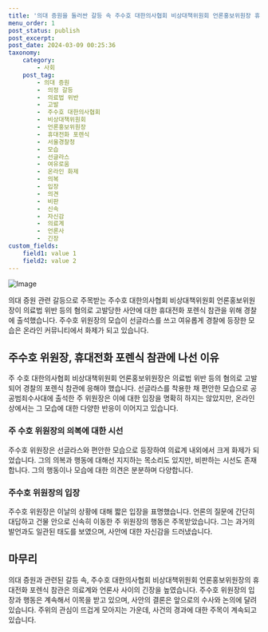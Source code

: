 ```yaml
---
title: '의대 증원을 둘러싼 갈등 속 주수호 대한의사협회 비상대책위원회 언론홍보위원장 휴대전화 포렌식 참관'
menu_order: 1
post_status: publish
post_excerpt: 
post_date: 2024-03-09 00:25:36
taxonomy:
    category:
        - 사회
    post_tag:
        - 의대 증원
        -  의정 갈등
        -  의료법 위반
        -  고발
        -  주수호 대한의사협회
        -  비상대책위원회
        -  언론홍보위원장
        -  휴대전화 포렌식
        -  서울경찰청
        -  모습
        -  선글라스
        -  여유로움
        -  온라인 화제
        -  의복
        -  입장
        -  의견
        -  비판
        -  신속
        -  자신감
        -  의료계
        -  언론사
        -  긴장
custom_fields:
    field1: value 1
    field2: value 2
---
```


![Image](https://imgnews.pstatic.net/image/009/2024/03/08/0005269333_001_20240308134005197.jpg?type=w647)

의대 증원 관련 갈등으로 주목받는 주수호 대한의사협회 비상대책위원회 언론홍보위원장이 의료법 위반 등의 혐의로 고발당한 사안에 대한 휴대전화 포렌식 참관을 위해 경찰에 출석했습니다. 주수호 위원장의 모습이 선글라스를 쓰고 여유롭게 경찰에 등장한 모습은 온라인 커뮤니티에서 화제가 되고 있습니다.
## 주수호 위원장, 휴대전화 포렌식 참관에 나선 이유
주 수호 대한의사협회 비상대책위원회 언론홍보위원장은 의료법 위반 등의 혐의로 고발되어 경찰의 포렌식 참관에 응해야 했습니다. 선글라스를 착용한 채 편안한 모습으로 공공범죄수사대에 출석한 주 위원장은 이에 대한 입장을 명확히 하지는 않았지만, 온라인상에서는 그 모습에 대한 다양한 반응이 이어지고 있습니다.
### 주 수호 위원장의 의복에 대한 시선
주수호 위원장은 선글라스와 편안한 모습으로 등장하여 의료계 내외에서 크게 화제가 되었습니다. 그의 의복과 행동에 대해선 지지하는 목소리도 있지만, 비판하는 시선도 존재합니다. 그의 행동이나 모습에 대한 의견은 분분하며 다양합니다.
### 주수호 위원장의 입장
주수호 위원장은 이날의 상황에 대해 짧은 입장을 표명했습니다. 언론의 질문에 간단히 대답하고 건물 안으로 신속히 이동한 주 위원장의 행동은 주목받았습니다. 그는 과거의 발언과도 일관된 태도를 보였으며, 사안에 대한 자신감을 드러냈습니다.
## 마무리
의대 증원과 관련된 갈등 속, 주수호 대한의사협회 비상대책위원회 언론홍보위원장의 휴대전화 포렌식 참관은 의료계와 언론사 사이의 긴장을 높였습니다. 주수호 위원장의 입장과 행동은 계속해서 이목을 받고 있으며, 사안의 결론은 앞으로의 수사와 논의에 달려있습니다. 주위의 관심이 뜨겁게 모아지는 가운데, 사건의 경과에 대한 주목이 계속되고 있습니다.
